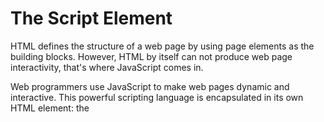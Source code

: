 # The Script Element

HTML defines the structure of a web page by using page elements as the building blocks. However, HTML by itself can not produce web page interactivity, that's where JavaScript comes in.

Web programmers use JavaScript to make web pages dynamic and interactive. This powerful scripting language is encapsulated in its own HTML element: the <script> element. You can think of this <script> element as the door to JavaScript for HTML. This lesson will dig deeper into what the <script> element can do for your websites and best practices on how and where to insert JavaScript in your HTML files.

## Your Tasks

### Getting Started

This assignment will follow the same workflow as the last assignment.  You will begin by making a new assignment directory within which you will create an index.html file and a app.js file.  

- [ ] First create a new folder on your computer called TheScriptElement.  Then, open the folder in VS Code.

- [ ] Add an index.html file to this folder,  

### The <script> tag

The <script> element allows you to add JavaScript code inside an HTML file. Below, the <script> element embeds valid JavaScript code:

```
<h1>This is an embedded JS example</h1>
<script>
  function Hello()
    {
    alert ( "Hello World");
    }
</script>
```

Frankly, without the <script> tag, websites would be unclickable and a bit boring.

The <script> element, like most elements in HTML, has an opening and closing angle bracket. The closing tag marks the end of the content inside of the <script> element. Just like the <style> tag used to embed CSS code, you use the <script> tag to embed valid JavaScript code.

- [ ] Download and save the following images into your assignment directory, 

	- [https://github.com/hpluska/TimberlineCS/blob/master/AdvCSAssignments/JavaScriptInteractive/TheScriptElement/burger.png](https://github.com/hpluska/TimberlineCS/blob/master/AdvCSAssignments/JavaScriptInteractive/TheScriptElement/burger.png)

	- [https://github.com/hpluska/TimberlineCS/blob/master/AdvCSAssignments/JavaScriptInteractive/TheScriptElement/normal.jpg](https://github.com/hpluska/TimberlineCS/blob/master/AdvCSAssignments/JavaScriptInteractive/TheScriptElement/normal.jpg)

- [ ] Copy and paste the following code into index.html page, 

```
<!DOCTYPE html>
<html>
<head>
	<link rel="stylesheet" href="style.css">
</head>
  
<body>
	<section class = "container">
  	<img src = "normal.jpg" id= "myImage">
  	<p onclick="food()">Click Me</p>
	</section>
</body>
  
<script>
  
</script>
  
</html>
```

- [ ] Copy this JavaScript code and paste it between the opening and closing <script> tags.

```
function food() {
      var image = document.getElementById('myImage');
      if(image.src.match("normal")) {
          image.src = "burger.png";
      } else {
          image.src = "normal.jpg";
      }
  } 
 
```
- [ ] Save everything, then open your index.html page in your browswer.  See what happens when you click the "click me" text

### The src attribute

Since you know how to use a <script> element with embedded code, let's talk about linking code. Linking code is preferable because of a programming concept called Separation of Concerns (SoC). Instead of having messy code that is all in the same file, web developers separate their code into different files, making each “concern” easier to understand and more convenient when changes must be made.

For this exercise, instead of writing JavaScript in our HTML file, we are going to write it in its own file, and then reference this code with a file path name. We will do this using an attribute that may jog your memory: the src attribute!

If this seems familiar, that's because you may have been linking to external files with the <img> and <link> elements. The attribute is exactly the same, but now its value specifies the location of your script file.

If the file is in the same project folder, the src value will be a relative path name. Below is an example of a relative pathname to a JavaScript file.

```
<script src=/exampleScript.js> </script>
```

If you must refer to JavaScript hosted externally, or in a CDN, you can also link to that file location

- [ ] Add an empty <script> element to index.html.

```
<script></script>
```

- [ ] Add an empty src attribute to the opening tag of your <script> element

```
<script src=" "> </script>
```

- [ ] Create a new file called script.js and save this to your assignment directory.  Copy and paste the code below into this file. 

```
function blooming() {
      var image = document.getElementById('myImage');
      if(image.src.match("normal")) {
          image.src = "burger.png";
      } else {
          image.src = "normal.jpg";
      }
  }
```

- [ ] Make the src reference point to the script.js file you just created.

- [ ] Save everything and reload your index.html file... everything should as before. 

### How are scripts loaded?

A quick recap: the <script> element allows HTML files to load and execute JavaScript. The JavaScript can either go embedded inside of the <script> tag or the script tag can reference an external file. Before we dive deeper, let’s take a moment to talk about how browsers parse HTML files into web pages. This informs where to include a <script> element inside your HTML file.

Browsers come equipped with HTML parsers that help browsers render the elements accordingly. Elements, including the <script> element, are by default, parsed in the order they appear in the HTML file. When the HTML parser encounters a <script> element, it loads the script then executes its contents before parsing the rest of the HTML. The two main points to note here are that:

The HTML parser does NOT process the next element in the HTML file until it loads and executes the <script> element, thus leading to a delay in load time and resulting in a poor user experience.
Additionally, scripts are loaded sequentially, so if one script depends on another script, they should be placed in that very order inside the HTML file.

- [ ] Click on the link below to open a GIF

	- [https://github.com/hpluska/TimberlineCS/blob/master/AdvCSAssignments/JavaScriptInteractive/TheScriptElement/ScriptNoAttribute.gif](https://github.com/hpluska/TimberlineCS/blob/master/AdvCSAssignments/JavaScriptInteractive/TheScriptElement/ScriptNoAttribute.gif)

Notice, the GIF displays two scripts being loaded. The first script makes a Watering Can appear, the second script makes a Flower appear. This shows how scripts are loaded sequentially, and how they pause the HTML parser, which is why "Blooming" appears at the end.

### Defer attribute

When the HTML parser comes across a <script> element, it stops to load its content. Once loaded, the JavaScript code is executed and the HTML parser proceeds to parse the next element in the file. This can result in a slow load time for your website. HTML4 introduced the defer and async attributes of the <script> element to address the user wait-time in the website based on different scenarios.

The defer attribute specifies scripts should be executed after the HTML file is completely parsed. When the HTML parser encounters a <script> element with the defer attribute, it loads the script but defers the actual execution of the JavaScript until after it finishes parsing the rest of the elements in the HTML file.

Here is an example of the defer tag:

```
<script src="example.js" defer> </script>
```

When is defer useful?

When a script contains functionality that requires interaction with the DOM, the defer attribute is the way to go. This way, it ensures that the entire HTML file has been parsed before the script is executed.

- [ ] Add the following files to your main assignment directory, 

	- 
	- 




### The .length property

One of an array's built-in properties is length and it returns the number of items in the array. We access the .length property just like we do with strings. Check the example below:

```
const newYearsResolutions = ['Keep a journal', 'Take a falconry class'];

console.log(newYearsResolutions.length);
// Output: 2
```

In the example above, we log newYearsResolutions.length to the console using the following steps:

- We use dot notation, chaining a period with the property name to the array, to access the length property of the newYearsResolutions array.
- Then we log the length of newYearsResolution to the console.
- Since newYearsResolution has two elements, 2 would be logged to the console.

When we want to know how many elements are in an array, we can access the .length property.

- [ ] Copy and paste the code below into your app.js file, 

```
const objectives = ['Learn a new languages', 'Read 52 books', 'Run a marathon'];
```

Find the length of the objectives array and log it to the console.

### The .push() Method

Let's learn about some built-in JavaScript methods that make working with arrays easier. These methods are specifically called on arrays to make common tasks, like adding and removing elements, more straightforward.

One method, .push() allows us to add items to the end of an array. Here is an example of how this is used:

```
const itemTracker = ['item 0', 'item 1', 'item 2'];

itemTracker.push('item 3', 'item 4');

console.log(itemTracker); 
// Output: ['item 0', 'item 1', 'item 2', 'item 3', 'item 4'];
```

So, how does .push() work?

- We access the push method by using dot notation, connecting push to itemTracker with a period.
- Then we call it like a function. That's because .push() is a function and one that JavaScript allows us to use right on an array.
- .push() can take a single argument or multiple arguments separated by commas. In this case, we're adding two elements: 'item 3' and 'item 4' to itemTracker.
- Notice that .push() changes, or mutates, itemTracker. You might also see .push() referred to as a destructive array method since it changes the initial array.

If you're looking for a method that will mutate an array by adding elements to it, then .push() is the method for you!

- [ ] Copy and paste the code below into your app.js file, 

```
const chores = ['wash dishes', 'do laundry', 'take out trash'];
```

Add two elements to the chores array using .push().

- [ ] Use console.log to print your chores array to make sure your items were added.

### The .pop() Method

Another array method, .pop(), removes the last item of an array.

```
const newItemTracker = ['item 0', 'item 1', 'item 2'];

const removed = newItemTracker.pop();

console.log(newItemTracker); 
// Output: [ 'item 0', 'item 1' ]
console.log(removed);
// Output: item 2
```
- In the example above, calling .pop() on the newItemTracker array removed item 2 from the end.
- pop() does not take any arguments, it simply removes the last element of newItemTracker.
- pop() returns the value of the last element. In the example, we store the returned value in a variable removed to be used for later.
- pop() is a method that mutates the initial array.

When you need to mutate an array by removing the last element, use .pop().

- [ ] Copy and paste the code below into your app.js file, 

```
const chores = ['wash dishes', 'do laundry', 'take out trash', 'cook dinner', 'mop floor'];
```
Use the .pop() method to remove the last element from chores.

- [ ] log chores to the console to make sure it worked.

### More Array Methods

There are many more array methods than just .push() and .pop(). You can read about all of the array methods that exist on the [Mozilla Developer Network (MDN) array documentation](https://developer.mozilla.org/en-US/docs/Web/JavaScript/Reference/Global_Objects/Array).

.pop() and .push() mutate the array on which they're called. However, there are times that we don't want to mutate the original array and we can use non-mutating array methods. Be sure to check MDN to understand the behavior of the method you are using.

Some arrays methods that are available to JavaScript developers include: .join(), .slice(), .splice(), .shift(), .unshift(), and .concat() amongst many others. Using these built-in methods make it easier to do some common tasks when working with arrays.

Below, we will explore some methods that we have not learned yet. We will use these methods to edit a grocery list. As you complete the steps, you can consult the MDN documentation to learn what each method does!

- [ ] Copy and paste the code below into your app.js file, 

```
const groceryList = ['orange juice', 'bananas', 'coffee beans', 'brown rice', 'pasta', 'coconut oil', 'plantains'];
```

Use the .shift() method to remove the first item from the array groceryList.

Log the new groceryList to the console.

- [ ] Under the code added in step 1, use the .unshift() method to add 'popcorn' to the beginning of your grocery list.

After calling .unshift() on groceryList, log groceryList to the console.

- You're in a hurry so you decide to ask a friend to help you with your grocery shopping. You want him to pick up the 'bananas', 'coffee beans', and 'brown rice'.

Under the code you added for step 2, use .slice() to provide your friend with a list of these three things.

Log this part of the list to the console. Unlike the two previous checkpoints, you should do both of these steps in one line.

- [ ] After calling .slice() on groceryList, log the grocery list to the console one more time.

Notice that the groceryList array still contains the same items it had in Step 2. That means .slice() is non-mutating! 

- [ ] Let's find the index of a particular element in groceryList using .indexOf().

Call .indexOf() on groceryList to find the index of the element 'pasta' and save the returned value to a const variable named pastaIndex.

Then log pastaIndex to the console. 

### Arrays and Functions

Throughout the lesson we went over arrays being mutable, or changeable. Well what happens if we try to change an array inside a function? Does the array keep the change after the function call or is it scoped to inside the function?

Take a look at the following example where we call .push() on an array inside a function. Recall, the .push() method mutates, or changes, an array:

```
const flowers = ['peony', 'daffodil', 'marigold'];

function addFlower(arr) {
  arr.push('lily');
}

addFlower(flowers);

console.log(flowers); // Output: ['peony', 'daffodil', 'marigold', 'lily']
```
Let's go over what happened in the example:

- The flowers array that has 3 elements.
- The function addFlower() has a parameter of arr uses .push() to add a 'lily' element into arr.
- We call addFlower() with an argument of flowers which will execute the code inside addFlower.
- We check the value of flowers and it now includes the 'lily' element! The array was mutated!

So when you pass an array into a function, if the array is mutated inside the function, that change will be maintained outside the function as well. You might also see this concept explained as pass-by-reference since what we're actually passing the function is a reference to where the variable memory is stored and changing the memory.

- Copy and paste the code below into your app.js file, 

```
const concept = ['arrays', 'can', 'be', 'mutated'];

function changeArr(arr){
  arr[3] = 'MUTATED';
}

changeArr(concept);
```
Underneath the function call, log concept to the console to check if this reassignment mutated the array.

- [ ] Let's double check what happens if we mutate an array using a built-in method inside a function.

Under the console.log() statement, define another function named removeElement that takes a parameter of newArr. Inside the function body call .pop() on newArr.

- [ ] Call removeElement() with an argument of concept.

- [ ] After calling removeElement(concept), check the value of concept by logging it to console.

Notice that in both cases, the change to the array was maintained outside of the function!

### Nested Arrays

Earlier we mentioned that arrays can store other arrays. When an array contains another array it is known as a nested array. Examine the example below:

```
const nestedArr = [[1], [2, 3]];
```
To access the nested arrays we can use bracket notation with the index value, just like we did to access any other element:

```
const nestedArr = [[1], [2, 3]];

console.log(nestedArr[1]); // Output: [2, 3]
```
Notice that nestedArr[1] will grab the element in index 1 which is the array [2, 3]. Then, if we wanted to access the elements within the nested array we can chain, or add on, more bracket notation with index values.

```
const nestedArr = [[1], [2, 3]];

console.log(nestedArr[1]); // Output: [2, 3]
console.log(nestedArr[1][0]); // Output: 2
```

In the second console.log() statement, we have two bracket notations chained to nestedArr. We know that nestedArr[1] is the array [2, 3]. Then to grab the first element from that array, we use nestedArr[1][0] and we get the value of 2.

- [ ] Let's make a nested array! Create a variable numberClusters. Assign as its value an array with three array elements.

- The first array element should hold the elements 1 and 2 in that order.
- The second array element should hold the elements 3 and 4 in that order.
- The third array element should hold the elements 5 and 6 in that order.

- [ ] Awesome, you made a nested array! Now declare a variable named target using the const keyword and assign to access the element 6 inside numberClusters.

### Secret Message

Using array methods, you will transform an array of strings into a secret message!

You should consult the [Mozilla Developer Network (MDN)](https://developer.mozilla.org/en-US/docs/Web/JavaScript/Reference/Global_Objects/Array) for reference on any method with which you are not familiar.

- [ ] To get started copy and paste the code below into your app.js file, 

```
let secretMessage = ['Learning', 'is', 'not', 'about', 'what', 'you', 'get', 'easily', 'the', 'first', 'time,', 'it', 'is', 'about', 'what', 'you', 'can', 'figure', 'out.', '-2015,', 'Chris', 'Pine,', 'Learn', 'JavaScript'];
```
Use an array method to remove the last string of the array secretMessage.

You can check your work by logging the .length of the array. At this point, the length should be 1 less than the original length.

- [ ] Use an array method to add the words 'to' and 'Program' as separate strings to the end of the secretMessage array.

- [ ] Change the word 'easily' to the word 'right' by accessing the index and replacing it.

- [ ] Use an array method to remove the first string of the array.

- [ ] Use an array method to add the string Programming to the beginning of the array.

- [ ] Use an array method to remove the strings 'get', 'right', 'the', 'first', 'time', and replace them with the single string 'know'.

- [ ] On one line, use console.log() and .join() to print the secret message as a sentence.

### Get credit for this assignment

- [ ] Once you have completed all of the above, have Ms. Pluska mark this assignment complete. 












